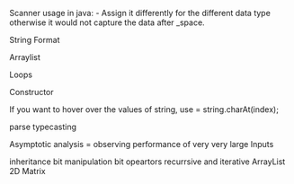 Scanner usage in java:
    - Assign it differently for the different data type otherwise it would not capture the data after _space.
    
 String Format
 
 Arraylist
 
 Loops
 
 Constructor
 
 If you want to hover over the values of string, use  = string.charAt(index);
 
 parse 
 typecasting
 
Asymptotic analysis = observing performance of very very large Inputs 

inheritance 
bit manipulation 
bit opeartors
recurrsive and iterative 
ArrayList 2D Matrix 

